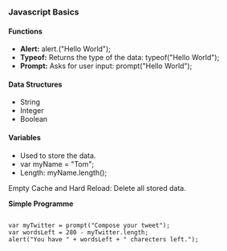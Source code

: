 ### Javascript Basics

#### Functions

- **Alert:** alert.("Hello World");
- **Typeof:** Returns the type of the data: typeof("Hello World");
- **Prompt:** Asks for user input: prompt("Hello World");

#### Data Structures

- String
- Integer
- Boolean

#### Variables

- Used to store the data.
- var myName = "Tom";
- Length: myName.length();

Empty Cache and Hard Reload: Delete all stored data.

**Simple Programme**

```

var myTwitter = prompt("Compose your tweet");
var wordsLeft = 280 - myTwitter.length;
alert("You have " + wordsLeft + " charecters left.");
```









